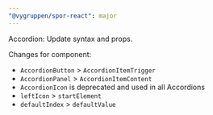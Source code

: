 ```yaml
---
"@vygruppen/spor-react": major
---
```


Accordion: Update syntax and props.

Changes for component:

- `AccordionButton` > `AccordionItemTrigger`
- `AccordionPanel` > `AccordionItemContent`
- `AccordionIcon` is deprecated and used in all Accordions
- `leftIcon` > `startElement`
- `defaultIndex` > `defaultValue`
